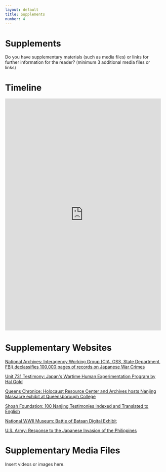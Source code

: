 ```yaml
---
layout: default
title: Supplements
number: 4
---
```


# Supplements

Do you have supplementary materials (such as media files) or links for further information for the reader? (minimum 3 additional media files or links)

# Timeline

<iframe class='timeline-iframe' src='https://cdn.knightlab.com/libs/timeline3/latest/embed/index.html?source=1Gw_EJ95giHi13dl2QpMCTimXzm8lBhT-fR7Po2Q6HFc&font=Default&lang=en&initial_zoom=2&height=650' width='100%' height='750' webkitallowfullscreen mozallowfullscreen allowfullscreen frameborder='0'></iframe>


# Supplementary Websites

[National Archives: Interagency Working Group (CIA, OSS, State Department, FBI) declassifies 100,000 pages of records on Japanese War Crimes](https://www.archives.gov/press/press-releases/2007-81)

[Unit 731 Testimony: Japan's Wartime Human Experimentation Program by Hal Gold](https://english.news.cn/20230816/cc7e260837f245b2a920d30b64b8d534/c.html)

[Queens Chronice: Holocaust Resource Center and Archives hosts Nanjing Massacre exhibit at Queensborough College](https://www.qchron.com/qboro/stories/genocide-and-denial-remembering-the-nanjing-massacre-at-the-hrca/article_ea5cd895-62c8-5774-b0f5-8627e6ff302a.html)

[Shoah Foundation: 100 Nanjing Testimonies Indexed and Translated to English](https://sfi.usc.edu/news/2019/11/26316-testimonies-1937-nanjing-massacre-china-fully-indexed-and-subtitled)

[National WWII Museum: Battle of Bataan Digital Exhibit](https://www.nationalww2museum.org/war/topics/battle-bataan-death-march)

[U.S. Army: Response to the Japanese Invasion of the Philippines](https://www.army.mil/article/179370/after_pearl_harbor_soldiers_held_out_for_months_against_japanese_invasion_of_philippines)








# Supplementary Media Files

Insert videos or images here.
